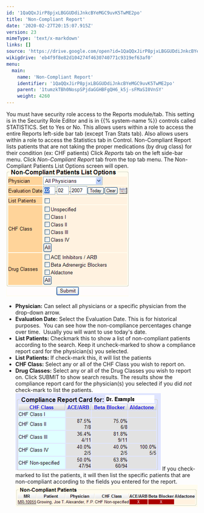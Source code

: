 ```yaml
---
id: '1QaQQxJirP8pjxLBGGUDdiJnkcBYeMGC9uvK5TwME2po'
title: 'Non-Compliant Report'
date: '2020-02-27T20:15:07.915Z'
version: 23
mimeType: 'text/x-markdown'
links: []
source: 'https://drive.google.com/open?id=1QaQQxJirP8pjxLBGGUDdiJnkcBYeMGC9uvK5TwME2po'
wikigdrive: 'eb4f9f8e82d104274f4630740771c9319ef63af0'
menu:
  main:
    name: 'Non-Compliant Report'
    identifier: '1QaQQxJirP8pjxLBGGUDdiJnkcBYeMGC9uvK5TwME2po'
    parent: '1tumzkTBh0NospSPjdaGGHBFgQH6_k5j-sFMaSI0VnSY'
    weight: 4260
---
```

You must have security role access to the Reports module/tab. This setting is in the Security Role Editor and is in {{% system-name %}} controls called STATISTICS. Set to Yes or No. This allows users within a role to access the entire Reports left-side bar tab (except Tran Stats tab). Also allows users within a role to access the Statistics tab in Control.
Non-Compliant Report lists patients that are not taking the proper medications (by drug class) for their condition (ex: CHF patients)
Click *Reports* tab on the left side-bar menu.
Click *Non-Compliant Report* tab from the top tab menu.
The Non-Compliant Patients List Options screen will open.
![](non-compliant-report.assets/10000000000001420000014FE648DA0C3D6C69FB.png)
* <strong>Physician:</strong> Can select all physicians or a specific physician from the drop-down arrow.
* <strong>Evaluation Date:</strong> Select the Evaluation Date. This is for historical purposes.  You can see how the non-compliance percentages change over time.  Usually you will want to use today's date.
* <strong>List Patients:</strong> Checkmark this to show a list of non-compliant patients according to the search. Keep it uncheck-marked to show a compliance report card for the physician(s) you selected.
* <strong>List Patients:</strong> If check-mark this, it will list the patients
* <strong>CHF Class:</strong> Select any or all of the CHF Class you wish to report on.
* <strong>Drug Classes:</strong> Select any or all of the Drug Classes you wish to report on.
Click SUBMIT to show search results.
The results show the compliance report card for the physician(s) you selected if you did *not* check-mark to list the patients.
![](non-compliant-report.assets/100000000000017F000000CC68BED348A811D939.png)
If you check-marked to list the patients, it will then list the specific patients that are non-compliant according to the fields you entered for the report.
![](non-compliant-report.assets/1000000000000244000000473BDDC96D50C9747C.png)
